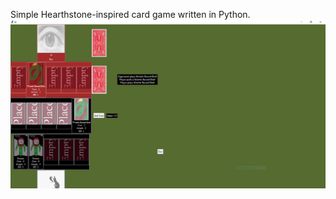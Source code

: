 Simple Hearthstone-inspired card game written in Python. 
![Screenshot of game.](screenshots/screenshot.png)
